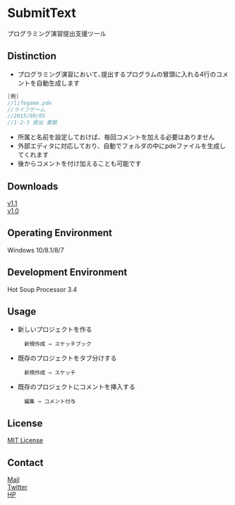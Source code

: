 # SubmitText

プログラミング演習提出支援ツール

## Distinction

+ プログラミング演習において､提出するプログラムの冒頭に入れる4行のコメントを自動生成します
```java
[例]
//lifegame.pde
//ライフゲーム
//2015/09/05
//1-2-3 提出 書類
```
+ 所属と名前を設定しておけば、毎回コメントを加える必要はありません
+ 外部エディタに対応しており、自動でフォルダの中にpdeファイルを生成してくれます
+ 後からコメントを付け加えることも可能です

## Downloads

[v1.1](https://github.com/TokiwaTools/SubmitText/releases/tag/v1.1)  
[v1.0](https://github.com/TokiwaTools/SubmitText/releases/tag/v1.0)

## Operating Environment

Windows 10/8.1/8/7

## Development Environment

Hot Soup Processor 3.4

## Usage

+ 新しいプロジェクトを作る

        新規作成 → スケッチブック

+ 既存のプロジェクトをタブ分けする

        新規作成 → スケッチ

+ 既存のプロジェクトにコメントを挿入する

        編集 → コメント付与

## License

[MIT License](https://github.com/TokiwaTools/SubmitText/blob/v1.1/LICENSE)

## Contact

[Mail](tkw.4402@gmail.com)  
[Twitter](https://twitter.com/tkw_fms)  
[HP](http://ntt_forpro.sokon.jp/)
